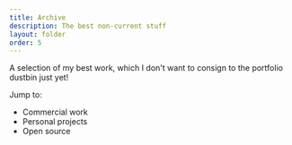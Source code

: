 ```yaml
---
title: Archive
description: The best non-current stuff
layout: folder
order: 5
---
```


A selection of my best work, which I don't want to consign to the portfolio dustbin just yet!

Jump to:

- <router-link to="/archive/work">Commercial work</router-link>
- <router-link to="/archive/projects">Personal projects</router-link>
- <router-link to="/archive/development">Open source</router-link>
